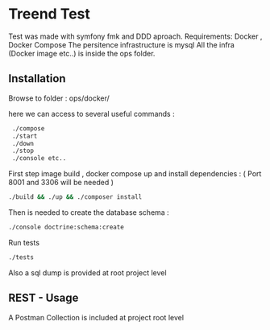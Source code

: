 # Treend Test

Test was made with symfony fmk and DDD aproach.
Requirements: Docker , Docker Compose
The persitence infrastructure is mysql
All the infra (Docker image etc..) is inside the ops folder.

## Installation
Browse to folder :  ops/docker/ 

here we can access to several useful commands :

```bash
 ./compose
 ./start
 ./down 
 ./stop 
 ./console etc..
```
First step image build , docker compose up and install dependencies :
( Port 8001 and 3306 will be needed )

```bash
./build && ./up && ./composer install
```

Then is needed to create the database schema :

```bash
./console doctrine:schema:create
```

Run tests

```bash
./tests
```


Also a sql dump is provided at root project level

## REST - Usage

A Postman Collection is included at project root level




